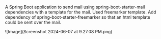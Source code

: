 A Spring Boot application to send mail using spring-boot-starter-mail dependencies with a template for the mail.
Used freemarker template. Add dependency of spring-boot-starter-freemarker so that an html template could be sent over the mail.

![Image](Screenshot 2024-06-07 at 9.27.08 PM.png)
